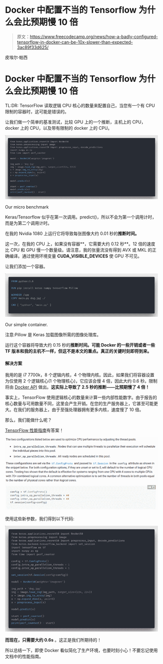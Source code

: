# Docker 中配置不当的 Tensorflow 为什么会比预期慢 10 倍

> 原文：<https://www.freecodecamp.org/news/how-a-badly-configured-tensorflow-in-docker-can-be-10x-slower-than-expected-3ac89f33d625/>

皮埃尔·帕西

# Docker 中配置不当的 Tensorflow 为什么会比预期慢 10 倍

TL:DR: TensorFlow 读取逻辑 CPU 核心的数量来配置自己，当您有一个有 CPU 限制的容器时，这可能是错误的。

让我们做一个简单的基准测试，比较 GPU 上的一个推断，主机上的 CPU，docker 上的 CPU，以及带有限制的 docker 上的 CPU。

![y4ZPOO6WxCSkO-6s2atP9DTwTLgBbVle0fFT](img/b8421a4d4c41cbd0f87e5afd1b9c5633.png)

Our micro benchmark

Keras/Tensorflow 似乎在第一次调用。predict()，所以不会为第一个调用计时，而是为第二个调用计时。

在我的 Nvidia 1080 上运行它将导致每张图像大约 0.01 秒的**推断时间。**

这一次，在我的 CPU 上，如果没有容器**，它需要大约 0.12 秒**。12 倍的速度比 CPU 和 GPU 慢一个数量级。请注意，我的张量流没有得到 AVX 或 MKL 的正确编译。通过使用环境变量 **CUDA_VISIBLE_DEVICES** 使 GPU 不可见。

让我们添加一个容器。

![sB5ZQBmwoQiTI3y7YRonETjWAgJjbajplop5](img/f59d42b16a7f668f87958b5f59b47388.png)

Our simple container.

注意:Pillow 是 Keras 加载图像所需的图像处理库。

运行这个容器将导致大约 0.15 秒的**推断时间。可能 Docker 的一些开销或者一些 TF 版本和我的主机不一样，但这不是本文的重点。真正的关键时刻即将到来。**

#### 解决方案

我用的是 i7 7700k，8 个逻辑内核，4 个物理内核。因此，如果我们将容器设置为仅使用 2 个逻辑核心(1 个物理核心)，它应该会慢 4 倍，因此大约 0.6 秒。限制将由 [Docker API](https://docs.docker.com/config/containers/resource_constraints/#cpu) 做出。**这实际上导致了 2.5 秒的推断——比预期慢了 4 倍！**

事实上，TensorFlow 使用逻辑核心的数量来计算一些内部性能数字。由于报告的核心数量与可用数量不同，这里会产生开销。在您的生产服务器上，它甚至可能更大。在我们的服务器上，由于至强处理器拥有更多内核，速度慢了 10 倍。

那么，我们能做什么呢？

[TensorFlow 性能指南](https://www.tensorflow.org/performance/performance_guide#optimizing_for_cpu)有答案！

![U1JE2b5hFA18vqiEH6GuKsAzapkmhXt2k5eL](img/9ff84cbd126c89b0993a83ea78a52875.png)

使用这些新参数，我们得到以下代码:

![4K6wPcJD74UHhF5zpitLzPiZa0XGnvPtkl3k](img/9999f66573e08ffac3aba626bced7d77.png)

**而现在，只需要大约 0.6s** 。这正是我们所期待的！

所以总结一下，即使 Docker 看似简化了生产环境，也要时刻小心！不要忘记使用文档中的性能指南。